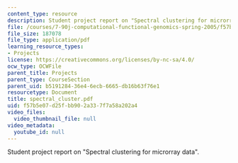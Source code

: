 ```yaml
---
content_type: resource
description: Student project report on "Spectral clustering for microrray data".
file: /courses/7-90j-computational-functional-genomics-spring-2005/f57b5e07d25fbb902a337f7a58a202a4_spectral_cluster.pdf
file_size: 187078
file_type: application/pdf
learning_resource_types:
- Projects
license: https://creativecommons.org/licenses/by-nc-sa/4.0/
ocw_type: OCWFile
parent_title: Projects
parent_type: CourseSection
parent_uid: b5191284-36e4-6ecb-6665-db16b63f76e1
resourcetype: Document
title: spectral_cluster.pdf
uid: f57b5e07-d25f-bb90-2a33-7f7a58a202a4
video_files:
  video_thumbnail_file: null
video_metadata:
  youtube_id: null
---
```

Student project report on "Spectral clustering for microrray data".